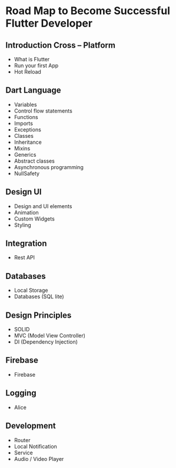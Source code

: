 # Road Map to Become Successful Flutter Developer

## Introduction Cross – Platform

- What is Flutter
- Run your first App
- Hot Reload

## Dart Language

- Variables
- Control flow statements
- Functions
- Imports
- Exceptions
- Classes
- Inheritance
- Mixins
- Generics
- Abstract classes
- Asynchronous programming
- NullSafety

## Design UI

- Design and UI elements
- Animation
- Custom Widgets
- Styling

## Integration

- Rest API

## Databases

- Local Storage
- Databases (SQL lite)

## Design Principles

- SOLID
- MVC (Model View Controller)
- DI (Dependency Injection)

## Firebase

- Firebase

## Logging

- Alice

## Development

- Router
- Local Notification
- Service
- Audio / Video Player
